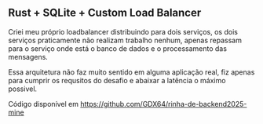 ## Rust + SQLite + Custom Load Balancer

Criei meu próprio loadbalancer distribuindo para dois serviços, os dois serviços praticamente não realizam trabalho nenhum, apenas repassam para o serviço onde está o banco de dados e o processamento das mensagens.

Essa arquitetura não faz muito sentido em alguma aplicação real, fiz apenas para cumprir os requsitos do desafio e abaixar a latência o máximo possivel.

Código disponível em https://github.com/GDX64/rinha-de-backend2025-mine